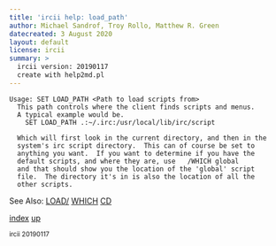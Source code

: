 ```yaml
---
title: 'ircii help: load_path'
author: Michael Sandrof, Troy Rollo, Matthew R. Green
datecreated: 3 August 2020
layout: default
license: ircii
summary: >
  ircii version: 20190117
  create with help2md.pl
---
```

```
Usage: SET LOAD_PATH <Path to load scripts from>
  This path controls where the client finds scripts and menus.
  A typical example would be.
    SET LOAD_PATH .:~/.irc:/usr/local/lib/irc/script

  Which will first look in the current directory, and then in the 
  system's irc script directory.  This can of course be set to 
  anything you want.  If you want to determine if you have the 
  default scripts, and where they are, use   /WHICH global
  and that should show you the location of the 'global' script 
  file.  The directory it's in is also the location of all the 
  other scripts.

```
See Also:
  [LOAD/](../load/index.html)
  [WHICH](../which.html)
  [CD](../cd.html)

[index](index.html)
[up](..)

<small> ircii 20190117 </small>
